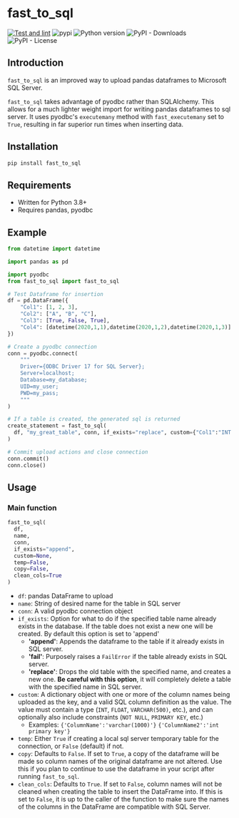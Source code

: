 # fast_to_sql

[![Test and lint](https://github.com/jdglaser/fast-to-sql/actions/workflows/test-and-lint.yml/badge.svg)](https://github.com/jdglaser/fast-to-sql/actions/workflows/test-and-lint.yml)
![pypi](https://img.shields.io/pypi/v/fast-to-sql.svg)
![Python version](https://img.shields.io/pypi/pyversions/fast-to-sql)
![PyPI - Downloads](https://img.shields.io/pypi/dm/fast-to-sql)
![PyPI - License](https://img.shields.io/pypi/l/fast-to-sql)


## Introduction

`fast_to_sql` is an improved way to upload pandas dataframes to Microsoft SQL Server.

`fast_to_sql` takes advantage of pyodbc rather than SQLAlchemy. This allows for a much lighter weight import for writing pandas dataframes to sql server. It uses pyodbc's `executemany` method with `fast_executemany` set to `True`, resulting in far superior run times when inserting data. 

## Installation

```python
pip install fast_to_sql
```

## Requirements

* Written for Python 3.8+
* Requires pandas, pyodbc

## Example

```py
from datetime import datetime

import pandas as pd

import pyodbc
from fast_to_sql import fast_to_sql

# Test Dataframe for insertion
df = pd.DataFrame({
    "Col1": [1, 2, 3],
    "Col2": ["A", "B", "C"],
    "Col3": [True, False, True],
    "Col4": [datetime(2020,1,1),datetime(2020,1,2),datetime(2020,1,3)]
})

# Create a pyodbc connection
conn = pyodbc.connect(
    """
    Driver={ODBC Driver 17 for SQL Server};
    Server=localhost;
    Database=my_database;
    UID=my_user;
    PWD=my_pass;
    """
)

# If a table is created, the generated sql is returned
create_statement = fast_to_sql(
  df, "my_great_table", conn, if_exists="replace", custom={"Col1":"INT PRIMARY KEY"}
)

# Commit upload actions and close connection
conn.commit()
conn.close()
```

## Usage

### Main function

```python
fast_to_sql(
  df, 
  name, 
  conn, 
  if_exists="append", 
  custom=None, 
  temp=False, 
  copy=False,
  clean_cols=True
)
```

* ```df```: pandas DataFrame to upload
* ```name```: String of desired name for the table in SQL server
* ```conn```: A valid pyodbc connection object
* ```if_exists```: Option for what to do if the specified table name already exists in the database. If the table does not exist a new one will be created. By default this option is set to 'append'
  * __'append'__: Appends the dataframe to the table if it already exists in SQL server.
  * __'fail'__: Purposely raises a `FailError` if the table already exists in SQL server.
  * __'replace'__: Drops the old table with the specified name, and creates a new one. **Be careful with this option**, it will completely delete a table with the specified name in SQL server.
* ```custom```: A dictionary object with one or more of the column names being uploaded as the key, and a valid SQL column definition as the value. The value must contain a type (`INT`, `FLOAT`, `VARCHAR(500)`, etc.), and can optionally also include constraints (`NOT NULL`, `PRIMARY KEY`, etc.)
  * Examples: 
  `{'ColumnName':'varchar(1000)'}` 
  `{'ColumnName2':'int primary key'}`
* ```temp```: Either `True` if creating a local sql server temporary table for the connection, or `False` (default) if not.
* ```copy```: Defaults to `False`. If set to `True`, a copy of the dataframe will be made so column names of the original dataframe are not altered. Use this if you plan to continue to use the dataframe in your script after running `fast_to_sql`.
* ```clean_cols```: Defaults to `True`. If set to `False`, column names will not be cleaned when creating the table to insert the DataFrame into. If this is set to `False`, it is up to the caller of the function to make sure the names of the columns in the DataFrame are compatible with SQL Server.











